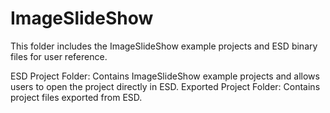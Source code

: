 #     ImageSlideShow

This folder includes the ImageSlideShow example projects and ESD binary files for user reference.

ESD Project Folder: Contains ImageSlideShow example projects and allows users to open the project directly in ESD.
Exported Project Folder: Contains project files exported from ESD.
